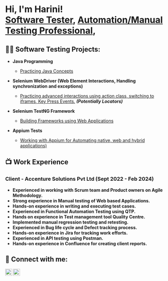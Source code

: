<h1>Hi, I'm Harini! <br/><a href="https://github.com/Harini-k-nathan">Software Tester</a>, <a href="https://www.linkedin.com/in/contact-harini-k/">Automation/Manual Testing Professional</a>, </h1>

<h2>👨‍💻 Software Testing Projects:</h2>

- <b>Java Programming </b>
  - [Practicing Java Concepts](https://github.com/Harini-k-nathan/Java_Programming.git)
- <b>Selenium WebDriver (Web Element Interactions, Handling synchronization and exceptions)</b>
  - [Practicing advanced interactions using action class, switching to iframes, Key Press Events.](https://github.com/Harini-k-nathan/SeleniumWebDriver.git) <b><i>(Potentially Locators)</b></i>
- <b>Selenium TestNG Framework</b>
  - [Building Frameworks using Web Applications](https://github.com/Harini-k-nathan/SeleniumTestNG.git)
  
- <b>Appium Tests</b>
  - [Working with Appium for Automating native, web and hybrid applications)](https://github.com/Harini-k-nathan/Appium.git)
 
<h2>📺 Work Experience </h2>
<h3> Client - Accenture Solutions Pvt Ltd (Sept 2022 - Feb 2024) </h3>

- <b> Experienced in working with Scrum team and Product owners on Agile Methodology.
- Strong experience in Manual testing of Web based Applications.
- Hands-on experience in writing and executing test cases.
- Experienced in Functional Automation Testing using QTP.
- Hands on experience in Test management tool Quality Centre.
- Implemented manual regression testing and retesting.
- Experienced in Bug life cycle and Defect tracking process.
- Hands-on experience in Jira for tracking work efforts.
- Experienced in API testing using Postman.
- Hands-on experience in Confluence for creating client reports.

<h2> 🤳 Connect with me:</h2>

[<img align="left" alt="Harini | LinkedIn" width="22px" src="https://cdn.jsdelivr.net/npm/simple-icons@v3/icons/linkedin.svg" />][linkedin]
[<img align="left" alt="Harini | Instagram" width="22px" src="https://cdn.jsdelivr.net/npm/simple-icons@v3/icons/instagram.svg" />][instagram]

[instagram]: https://www.instagram.com/harini.kk/
[linkedin]: https://www.linkedin.com/in/contact-harini-k/

<!--


